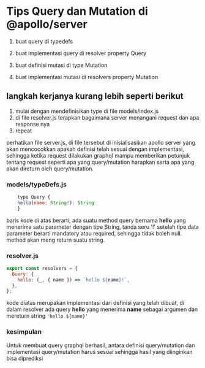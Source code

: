 # Tips Query dan Mutation di @apollo/server

1. buat query di typedefs
2. buat implementasi query di resolver property Query

3. buat definisi mutasi di type Mutation
4. buat implementasi mutasi di resolvers property Mutation

## langkah kerjanya kurang lebih seperti berikut

1. mulai dengan mendefinisikan type di file models/index.js
2. di file resolver.js terapkan bagaimana server menangani request dan apa response nya
3. repeat

perhatikan file server.js, di file tersebut di inisialisasikan apollo server yang akan mencocokkan apakah definisi telah sesuai dengan implementasi, sehingga ketika request dilakukan graphql mampu memberikan petunjuk tentang request seperti apa yang query/mutation harapkan serta apa yang akan direturn oleh query/mutation.

### models/typeDefs.js

```javascript
    type Query {
    hello(name: String!): String
    }
```

baris kode di atas berarti, ada suatu method query bernama **hello** yang menerima satu parameter dengan tipe String, tanda seru '!' setelah tipe data parameter berarti mandatory atau required, sehingga tidak boleh null. method akan meng return suatu string.

### resolver.js

```javascript
export const resolvers = {
  Query: {
    hello: (_, { name }) => `hello ${name}!`,
  },
};
```

kode diatas merupakan implementasi dari definisi yang telah dibuat, di dalam resolver ada query **hello** yang menerima **name** sebagai argumen dan mereturn string `'hello ${name}'`

### kesimpulan

Untuk membuat query graphql berhasil, antara definisi query/mutation dan implementasi query/mutation harus sesuai sehingga hasil yang diinginkan bisa diprediksi
